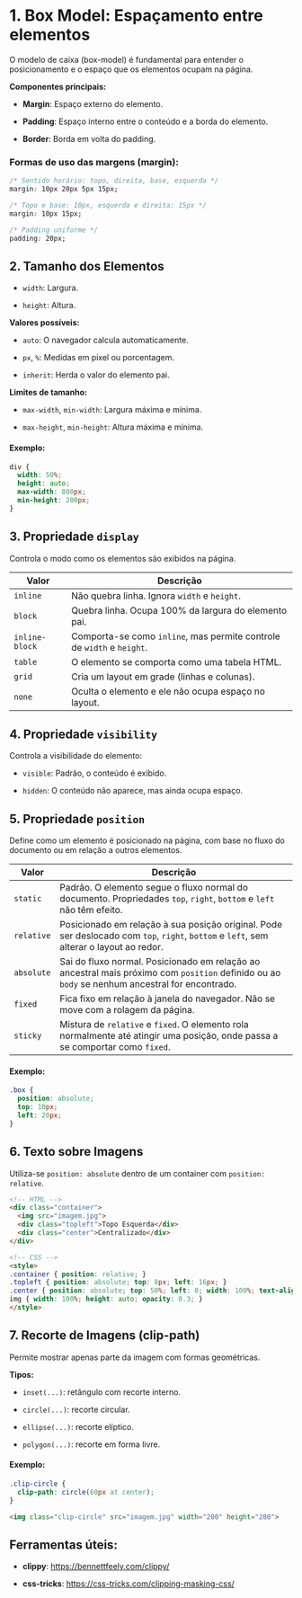 # 1. Box Model: Espaçamento entre elementos

O modelo de caixa (box-model) é fundamental para entender o posicionamento e o espaço que os elementos ocupam na página.

**Componentes principais:**

- **Margin**: Espaço externo do elemento.

- **Padding**: Espaço interno entre o conteúdo e a borda do elemento.

- **Border**: Borda em volta do padding.

### **Formas de uso das margens (margin):**

```css
/* Sentido horário: topo, direita, base, esquerda */
margin: 10px 20px 5px 15px; 

/* Topo e base: 10px, esquerda e direita: 15px */
margin: 10px 15px;

/* Padding uniforme */
padding: 20px;
```

## **2. Tamanho dos Elementos**

- `width`: Largura.

- `height`: Altura.

**Valores possíveis:**

- `auto`: O navegador calcula automaticamente.

- `px`, `%`: Medidas em pixel ou porcentagem.

- `inherit`: Herda o valor do elemento pai.

**Limites de tamanho:**

- `max-width`, `min-width`: Largura máxima e mínima.

- `max-height`, `min-height`: Altura máxima e mínima.

#### Exemplo:
```css
div {
  width: 50%;
  height: auto;
  max-width: 800px;
  min-height: 200px;
}
```

## 3. **Propriedade `display`**

Controla o modo como os elementos são exibidos na página.

| Valor         | Descrição                                                                                   |
|---------------|---------------------------------------------------------------------------------------------|
| `inline`      | Não quebra linha. Ignora `width` e `height`.                                                |
| `block`       | Quebra linha. Ocupa 100% da largura do elemento pai.                                        |
| `inline-block`| Comporta-se como `inline`, mas permite controle de `width` e `height`.                      |
| `table`       | O elemento se comporta como uma tabela HTML.                                                |
| `grid`        | Cria um layout em grade (linhas e colunas).                                                 |
| `none`        | Oculta o elemento e ele não ocupa espaço no layout.                                         |


## 4. **Propriedade `visibility`**

Controla a visibilidade do elemento:

- `visible`: Padrão, o conteúdo é exibido.

- `hidden`: O conteúdo não aparece, mas ainda ocupa espaço.

## **5. Propriedade `position`**

Define como um elemento é posicionado na página, com base no fluxo do documento ou em relação a outros elementos.

| Valor       | Descrição                                                                                                                                               |
|-------------|---------------------------------------------------------------------------------------------------------------------------------------------------------|
| `static`    | Padrão. O elemento segue o fluxo normal do documento. Propriedades `top`, `right`, `bottom` e `left` não têm efeito.                                   |
| `relative`  | Posicionado em relação à sua posição original. Pode ser deslocado com `top`, `right`, `bottom` e `left`, sem alterar o layout ao redor.                |
| `absolute`  | Sai do fluxo normal. Posicionado em relação ao ancestral mais próximo com `position` definido ou ao `body` se nenhum ancestral for encontrado.         |
| `fixed`     | Fica fixo em relação à janela do navegador. Não se move com a rolagem da página.                                                                       |
| `sticky`    | Mistura de `relative` e `fixed`. O elemento rola normalmente até atingir uma posição, onde passa a se comportar como `fixed`.                          |

#### Exemplo:

```css
.box {
  position: absolute;
  top: 10px;
  left: 20px;
}
```

## 6. **Texto sobre Imagens**

Utiliza-se `position: absolute` dentro de um container com `position: relative`.

```html
<!-- HTML -->
<div class="container">
  <img src="imagem.jpg">
  <div class="topleft">Topo Esquerda</div>
  <div class="center">Centralizado</div>
</div>

<!-- CSS -->
<style>
.container { position: relative; }
.topleft { position: absolute; top: 8px; left: 16px; }
.center { position: absolute; top: 50%; left: 0; width: 100%; text-align: center; }
img { width: 100%; height: auto; opacity: 0.3; }
</style>
```

## 7. **Recorte de Imagens (clip-path)**

Permite mostrar apenas parte da imagem com formas geométricas.

**Tipos:**
- `inset(...)`: retângulo com recorte interno.

- `circle(...)`: recorte circular.

- `ellipse(...)`: recorte elíptico.

- `polygon(...)`: recorte em forma livre.

#### Exemplo:

```css
.clip-circle {
  clip-path: circle(60px at center);
}
```

```html
<img class="clip-circle" src="imagem.jpg" width="200" height="280">
```

## **Ferramentas úteis:**

- **clippy**: https://bennettfeely.com/clippy/

- **css-tricks**: https://css-tricks.com/clipping-masking-css/

